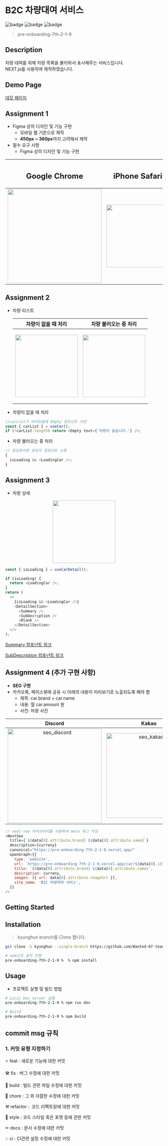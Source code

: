# B2C 차량대여 서비스

![badge](https://img.shields.io/badge/React-61dafb?logo=React&logoColor=white&style=flat-square)
![badge](https://img.shields.io/badge/Next.js-000000?style=flat-square&logo=Next.js&logoColor=white)
![badge](https://img.shields.io/badge/npm-CB3837?logo=npm&logoColor=white&style=flat-square)

> pre-onboarding-7th-2-1-9

## **Description**

차량 대여를 위해 차량 목록을 불러와서 표시해주는 서비스입니다.  
NEXT.js를 사용하여 제작하였습니다.

## **Demo Page**

[데모 페이지](https://pre-onboarding-7th-2-1-9.vercel.app)

## **Assignment 1**

- Figma 상의 디자인 및 기능 구현
  - 모바일 웹 기준으로 제작
  - **450px ~ 360px**까지 고려해서 제작
- 필수 요구 사항
  - Figma 상의 디자인 및 기능 구현

|                                                   <h2>Google Chrome</h2>                                                    |                                                   <h2>iPhone Safari</h2>                                                    |
| :-------------------------------------------------------------------------------------------------------------------------: | :-------------------------------------------------------------------------------------------------------------------------: |
| <img src="https://user-images.githubusercontent.com/74575497/199493615-50c635bf-175b-4bad-9698-7a97cd7b451d.gif" width=300> | <img src="https://user-images.githubusercontent.com/74575497/199493644-a9460d6b-9c18-444d-af08-bcd2b7667159.gif" width=200> |

## **Assignment 2**

- 차량 리스트

  |                                                                차량이 없을 때 처리                                                                |                                                               차량 불러오는 중 처리                                                               |
  | :-----------------------------------------------------------------------------------------------------------------------------------------------: | :-----------------------------------------------------------------------------------------------------------------------------------------------: |
  | <p align="center"><img src="https://user-images.githubusercontent.com/74575497/199498073-2eb2b5c9-7c87-4587-8a75-a1934135e9de.png" width=200></p> | <p align="center"><img src="https://user-images.githubusercontent.com/74575497/199497026-f4102819-acba-4fd8-b179-9b51750a17c9.gif" width=200></p> |

- 차량이 없을 때 처리

```js
//carList가 비어있을때 Empty 컴포넌트 리턴
const { carList } = useCar();
if (!carList.length) return <Empty text={'차량이 없습니다.'} />;
```

- 차량 불러오는 중 처리

```js
// 로딩중이면 로딩카 컴포넌트 소환
{
  isLoading && <LoadingCar />;
}
```

## **Assignment 3**

- 차랑 상세

<p align="center">
<img src="https://user-images.githubusercontent.com/74575497/199497550-ca9526b3-9b09-4102-af71-f275c743153b.png" width=200>
</p>

```js
const { isLoading } = useCarDetail();

if (isLoading) {
  return <LoadingCar />;
}
return (
  <>
    {isLoading && <LoadingCar />}
    <DetailSection>
      <Summary />
      <SubDecription />
      <Blank />
    </DetailSection>
  </>
);
```

[Summary 컴포넌트 링크](https://github.com/Wanted-07-team-9/pre-onboarding-7th-2-1-9/blob/efe77d1b4737c8a1c2eabcb54631a652fee4d1b4/src/container/Detail/component/Summary.jsx)

[SubDescription 컴포넌트 링크](https://github.com/Wanted-07-team-9/pre-onboarding-7th-2-1-9/blob/efe77d1b4737c8a1c2eabcb54631a652fee4d1b4/src/container/Detail/component/SubDescription.jsx)

## **Assignment 4 (추가 구현 사항)**

- **SEO 구현**
- 카카오톡, 페이스북에 공유 시 아래의 내용이 미리보기로 노출되도록 해야 함
  - 제목: car.brand + car.name
  - 내용: 월 car.amount 원
  - 사진: 차량 사진

|                                                                     Discord                                                                     |                                                                     Kakao                                                                     |
| :---------------------------------------------------------------------------------------------------------------------------------------------: | :-------------------------------------------------------------------------------------------------------------------------------------------: |
| <img width="300" alt="seo_discord" src="https://user-images.githubusercontent.com/74575497/199489718-9a3c3bad-0183-448e-8ac2-f295021e5146.png"> | <img width="271" alt="seo_kakao" src="https://user-images.githubusercontent.com/74575497/199489727-04f6dd93-312d-4ee6-bb69-1f42ecb21fd7.png"> |

```js
// next-seo 라이브러리를 사용하여 meta 태그 작성
<NextSeo
  title={`${data[0].attribute.brand} ${data[0].attribute.name}`}
  description={curreny}
  canonical="https://pre-onboarding-7th-2-1-9.vercel.app/"
  openGraph={{
    type: 'website',
    url: `https://pre-onboarding-7th-2-1-9.vercel.app/car/${data[0].id}`,
    title: `${data[0].attribute.brand} ${data[0].attribute.name}`,
    description: curreny,
    images: [{ url: data[0].attribute.imageUrl }],
    site_name: 'B2C 차량대여 서비스',
  }}
/>
```

## **Getting Started**

## Installation

> kyunghun branch를 Clone 합니다.

```sh
git clone -b kyunghun --single-branch https://github.com/Wanted-07-team-9/pre-onboarding-7th-2-1-9.git

# npm으로 설치 진행
pre-onboarding-7th-2-1-9 %  % npm install
```

## Usage

- 프로젝트 실행 및 빌드 방법

```sh
# Local Dev Server 실행
pre-onboarding-7th-2-1-9 % npm run dev

# Build
pre-onboarding-7th-2-1-9 % npm build
```

## commit msg 규칙

### 1. 커밋 유형 지정하기

⭐ feat : 새로운 기능에 대한 커밋

🛠 fix : 버그 수정에 대한 커밋

🧱 build : 빌드 관련 파일 수정에 대한 커밋

👏 chore : 그 외 자잘한 수정에 대한 커밋

⚒ refactor :  코드 리팩토링에 대한 커밋

🎨 style : 코드 스타일 혹은 포맷 등에 관한 커밋

✏ docs : 문서 수정에 대한 커밋

💡 ci : CI관련 설정 수정에 대한 커밋
